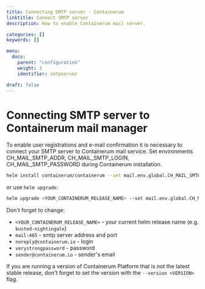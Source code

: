 ```yaml
---
title: Connecting SMTP server - Containerum
linktitle: Connect SMTP server
description: How to enable Containerum mail server.

categories: []
keywords: []

menu:
  docs:
    parent: "configuration"
    weight: 3
    identifier: smtpserver

draft: false
---
```


# Connecting SMTP server to Containerum mail manager

To enable user registrations and e-mail confirmation it is necessary to connect your SMTP server to Containerum mail service. Set environments CH_MAIL_SMTP_ADDR, CH_MAIL_SMTP_LOGIN, CH_MAIL_SMTP_PASSWORD during Containerum installation.

```bash
helm install containerum/containerum --set mail.env.global.CH_MAIL_SMTP_ADDR=mail:465 --set mail.env.global.CH_MAIL_SMTP_LOGIN=noreply@containerum.io --set mail.env.local.CH_MAIL_SMTP_PASSWORD=verystrongpassword
```

or use `helm upgrade`:

```bash
helm upgrade <YOUR_CONTAINERUM_RELEASE_NAME> --set mail.env.global.CH_MAIL_SMTP_ADDR=mail:465 --set mail.env.global.CH_MAIL_SMTP_LOGIN=noreply@containerum.io --set mail.env.local.CH_MAIL_SMTP_PASSWORD=verystrongpassword --set mail.env.global.CH_MAIL_SENDER_MAIL_SIMPLE=sender@containerum.io containerum/containerum
```

Don't forget to change:  
- `<YOUR_CONTAINERUM_RELEASE_NAME>` - your current helm release name (e.g. `busted-nightingale`)  
- `mail:465` - smtp server address and port  
- `noreply@containerum.io` - login  
- `verystrongpassword` - password
- `sender@containerum.io` - sender's email

If you are running a version of Containerum Platform that is not the latest stable release, don't forget to set the version with the `--version <VERSION>` flag.
